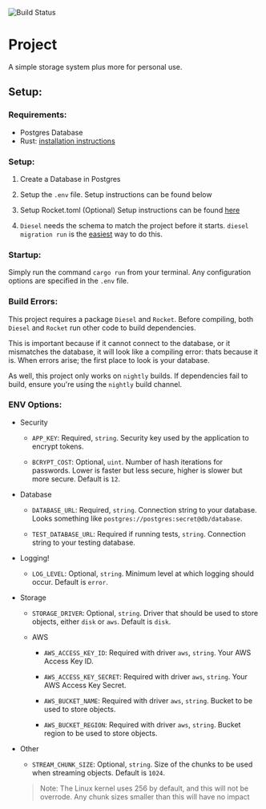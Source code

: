 ![Build Status](https://travis-ci.org/chasb96/drive.svg?branch=di)

# Project

A simple storage system plus more for personal use.

## Setup:

### Requirements:

* Postgres Database
* Rust: [installation instructions](https://www.rust-lang.org/en-US/install.html)

### Setup:

1. Create a Database in Postgres

2. Setup the `.env` file. Setup instructions can be found below

3. Setup Rocket.toml (Optional) Setup instructions can be found [here](https://rocket.rs/guide/configuration/#rockettoml)

5. `Diesel` needs the schema to match the project before it starts. `diesel migration run` is the [easiest](http://diesel.rs/guides/getting-started/) way to do this.

### Startup:
Simply run the command `cargo run` from your terminal. Any configuration options are specified in the `.env` file.

### Build Errors:
This project requires a package `Diesel` and `Rocket`. Before compiling, both `Diesel` and `Rocket` run other code to build dependencies.

This is important because if it cannot connect to the database, or it mismatches the database, it will look like a compiling error: thats because it is. When errors arise; the first place to look is your database.

As well, this project only works on `nightly` builds. If dependencies fail to build, ensure you're using the `nightly` build channel.

### ENV Options:

- Security
    - `APP_KEY`: Required, `string`. Security key used by the application to encrypt tokens.

    - `BCRYPT_COST`: Optional, `uint`. Number of hash iterations for passwords. Lower is faster but less secure, higher is slower but more secure. Default is `12`.

- Database
    - `DATABASE_URL`: Required, `string`. Connection string to your database. Looks something like `postgres://postgres:secret@db/database`.

    - `TEST_DATABASE_URL`: Required if running tests, `string`. Connection string to your testing database.

- Logging!
    - `LOG_LEVEL`: Optional, `string`. Minimum level at which logging should occur. Default is `error`.

- Storage
    - `STORAGE_DRIVER`: Optional, `string`. Driver that should be used to store objects, either `disk` or `aws`. Default is `disk`.

    - AWS
        - `AWS_ACCESS_KEY_ID`: Required with driver `aws`, `string`. Your AWS Access Key ID.

        - `AWS_ACCESS_KEY_SECRET`: Required with driver `aws`, `string`. Your AWS Access Key Secret.

        - `AWS_BUCKET_NAME`: Required with driver `aws`, `string`. Bucket to be used to store objects.

        - `AWS_BUCKET_REGION`: Required with driver `aws`, `string`. Bucket region to be used to store objects.

- Other
    - `STREAM_CHUNK_SIZE`: Optional, `string`. Size of the chunks to be used when streaming objects. Default is `1024`.
    > Note: The Linux kernel uses 256 by default, and this will not be overrode. Any chunk sizes smaller than this will have no impact
